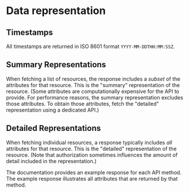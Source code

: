 # Data representation

## Timestamps

All timestamps are returned in ISO 8601 format `YYYY-MM-DDTHH:MM:SSZ`.

## Summary Representations

When fetching a list of resources, the response includes a _subset_ of the
attributes for that resource. This is the "summary" representation of the
resource. (Some attributes are computationally expensive for the API to provide.
For performance reasons, the summary representation excludes those attributes.
To obtain those attributes, fetch the "detailed" representation using a
dedicated API.)

## Detailed Representations

When fetching individual resources, a response typically includes _all_
attributes for that resource. This is the "detailed" representation of the
resource. (Note that authorization sometimes influences the amount of detail
included in the representation.)

The documentation provides an example response for each API method. The example
response illustrates all attributes that are returned by that method.
